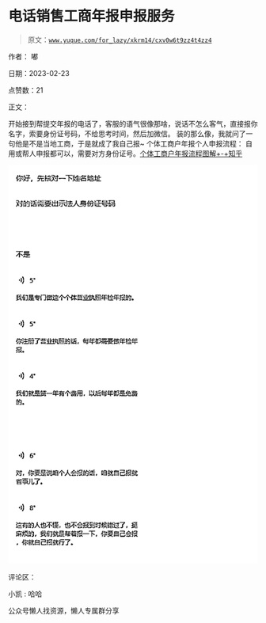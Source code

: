 # 电话销售工商年报申报服务

> 原文：[`www.yuque.com/for_lazy/xkrm14/cxv0w6t9zz4t4zz4`](https://www.yuque.com/for_lazy/xkrm14/cxv0w6t9zz4t4zz4)

作者： 嘟

日期：2023-02-23

点赞数：21

正文：

开始接到帮提交年报的电话了，客服的语气很像那啥，说话不怎么客气，直接报你名字，索要身份证号码，不给思考时间，然后加微信。 装的那么像，我就问了一句他是不是当地工商，于是就成了我自己报~ 个体工商户年报个人申报流程： 自用或帮人申报都可以，需要对方身份证号。[个体工商户年报流程图解+-+知乎](https://zhuanlan.zhihu.com/p/69807707)

![](img/87acab96adad3edbaeff700ffb86aacb.png)  

评论区：

小凯 : 哈哈

公众号懒人找资源，懒人专属群分享

